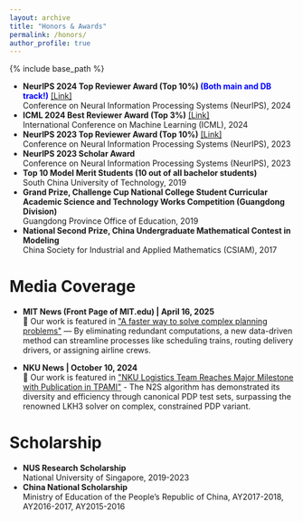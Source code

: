 ```yaml
---
layout: archive
title: "Honors & Awards"
permalink: /honors/
author_profile: true
---
```


{% include base_path %}
- **NeurIPS 2024 Top Reviewer Award (Top 10%) <font color=Blue>(Both main and DB track!)</font>** [[Link]](https://neurips.cc/Conferences/2024/ProgramCommittee#top-reviewers)         
Conference on Neural Information Processing Systems (NeurIPS), 2024
- **ICML 2024 Best Reviewer Award (Top 3%)** [[Link]](https://twitter.com/icmlconf/status/1815647580577059312)            
International Conference on Machine Learning (ICML), 2024
- **NeurIPS 2023 Top Reviewer Award (Top 10%)** [[Link]](https://neurips.cc/Conferences/2023/ProgramCommittee#top-reivewers)         
Conference on Neural Information Processing Systems (NeurIPS), 2023
- **NeurIPS 2023 Scholar Award**         
Conference on Neural Information Processing Systems (NeurIPS), 2023
- **Top 10 Model Merit Students (10 out of all bachelor students)**         
South China University of Technology, 2019
- **Grand Prize, Challenge Cup National College Student Curricular Academic Science and Technology Works Competition (Guangdong Division)**     
Guangdong Province Office of Education, 2019
- **National Second Prize, China Undergraduate Mathematical Contest in Modeling**        
China Society for Industrial and Applied Mathematics (CSIAM), 2017

Media Coverage
======
- **MIT News (Front Page of MIT.edu) | April 16, 2025**  
  🎉 Our work is featured in ["A faster way to solve complex planning problems"](https://news.mit.edu/2025/faster-way-solve-complex-planning-problems-0416) — By eliminating redundant computations, a new data-driven method can streamline processes like scheduling trains, routing delivery drivers, or assigning airline crews.

- **NKU News | October 10, 2024**  
  🎉 Our work is featured in ["NKU Logistics Team Reaches Major Milestone with Publication in TPAMI"](https://en.nankai.edu.cn/2024/1010/c22796a552692/page.htm) - The N2S algorithm has demonstrated its diversity and efficiency through canonical PDP test sets, surpassing the renowned LKH3 solver on complex, constrained PDP variant.

Scholarship
======
- **NUS Research Scholarship**      
National University of Singapore, 2019-2023
- **China National Scholarship**    
Ministry of Education of the People’s Republic of China, AY2017-2018,  AY2016-2017, AY2015-2016

